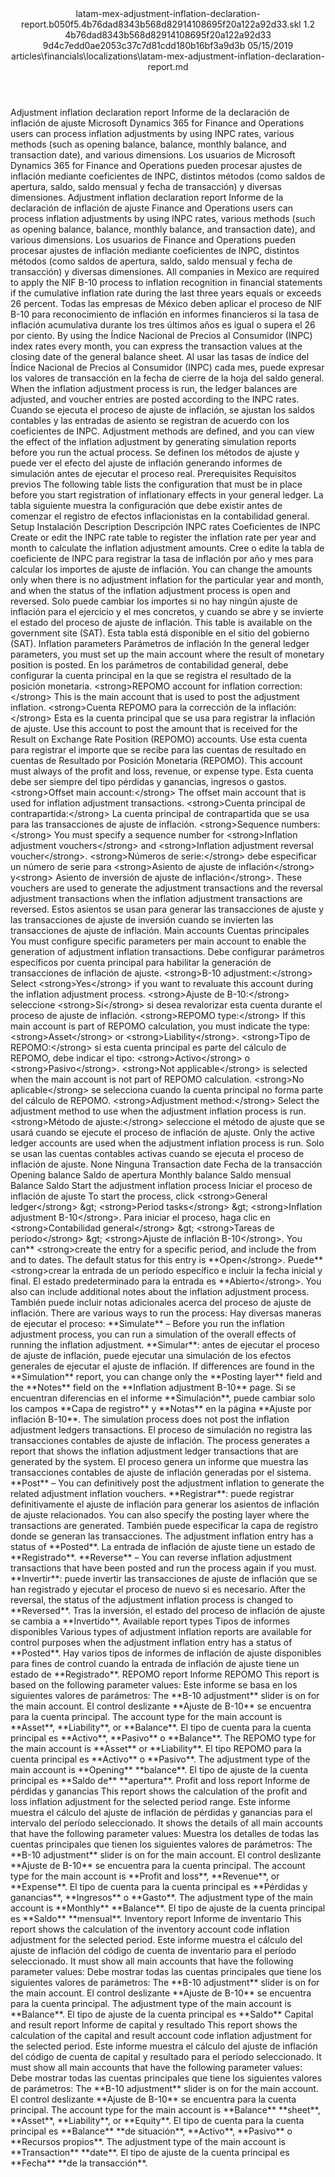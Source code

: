 <?xml version="1.0" encoding="UTF-8"?>
<xliff xmlns:logoport="urn:logoport:xliffeditor:xliff-extras:1.0" xmlns:tilt="urn:logoport:xliffeditor:tilt-non-translatables:1.0" xmlns:xsi="http://www.w3.org/2001/XMLSchema-instance" xmlns="urn:oasis:names:tc:xliff:document:1.2" xmlns:xliffext="urn:microsoft:content:schema:xliffextensions" version="1.2" xsi:schemaLocation="urn:oasis:names:tc:xliff:document:1.2 xliff-core-1.2-transitional.xsd">
  <file datatype="xml" source-language="en-US" original="latam-mex-adjustment-inflation-declaration-report.md" target-language="es-ES">
    <header>
      <tool tool-company="Microsoft" tool-version="1.0-7889195" tool-name="mdxliff" tool-id="mdxliff"/>
      <xliffext:skl_file_name>latam-mex-adjustment-inflation-declaration-report.b050f5.4b76dad8343b568d82914108695f20a122a92d33.skl</xliffext:skl_file_name>
      <xliffext:version>1.2</xliffext:version>
      <xliffext:ms.openlocfilehash>4b76dad8343b568d82914108695f20a122a92d33</xliffext:ms.openlocfilehash>
      <xliffext:ms.sourcegitcommit>9d4c7edd0ae2053c37c7d81cdd180b16bf3a9d3b</xliffext:ms.sourcegitcommit>
      <xliffext:ms.lasthandoff>05/15/2019</xliffext:ms.lasthandoff>
      <xliffext:ms.openlocfilepath>articles\financials\localizations\latam-mex-adjustment-inflation-declaration-report.md</xliffext:ms.openlocfilepath>
    </header>
    <body>
      <group extype="content" id="content">
        <trans-unit xml:space="preserve" translate="yes" id="101" restype="x-metadata">
          <source>Adjustment inflation declaration report</source>
        <target logoport:matchpercent="101" state="translated" state-qualifier="leveraged-tm">Informe de la declaración de inflación de ajuste</target></trans-unit>
        <trans-unit xml:space="preserve" translate="yes" id="102" restype="x-metadata">
          <source>Microsoft Dynamics 365 for Finance and Operations users can process inflation adjustments by using INPC rates, various methods (such as opening balance, balance, monthly balance, and transaction date), and various dimensions.</source>
        <target logoport:matchpercent="101" state="translated" state-qualifier="leveraged-tm">Los usuarios de Microsoft Dynamics 365 for Finance and Operations pueden procesar ajustes de inflación mediante coeficientes de INPC, distintos métodos (como saldos de apertura, saldo, saldo mensual y fecha de transacción) y diversas dimensiones.</target></trans-unit>
        <trans-unit xml:space="preserve" translate="yes" id="103">
          <source>Adjustment inflation declaration report</source>
        <target logoport:matchpercent="101" state="translated" state-qualifier="leveraged-tm">Informe de la declaración de inflación de ajuste</target></trans-unit>
        <trans-unit xml:space="preserve" translate="yes" id="104">
          <source>Finance and Operations users can process inflation adjustments by using INPC rates, various methods (such as opening balance, balance, monthly balance, and transaction date), and various dimensions.</source>
        <target logoport:matchpercent="101" state="translated" state-qualifier="leveraged-tm">Los usuarios de Finance and Operations pueden procesar ajustes de inflación mediante coeficientes de INPC, distintos métodos (como saldos de apertura, saldo, saldo mensual y fecha de transacción) y diversas dimensiones.</target></trans-unit>
        <trans-unit xml:space="preserve" translate="yes" id="105">
          <source>All companies in Mexico are required to apply the NIF B-10 process to inflation recognition in financial statements if the cumulative inflation rate during the last three years equals or exceeds 26 percent.</source>
        <target logoport:matchpercent="101" state="translated" state-qualifier="leveraged-tm">Todas las empresas de México deben aplicar el proceso de NIF B-10 para reconocimiento de inflación en informes financieros si la tasa de inflación acumulativa durante los tres últimos años es igual o supera el 26 por ciento.</target></trans-unit>
        <trans-unit xml:space="preserve" translate="yes" id="106">
          <source>By using the Índice Nacional de Precios al Consumidor (INPC) index rates every month, you can express the transaction values at the closing date of the general balance sheet.</source>
        <target logoport:matchpercent="101" state="translated" state-qualifier="leveraged-tm">Al usar las tasas de índice del Índice Nacional de Precios al Consumidor (INPC) cada mes, puede expresar los valores de transacción en la fecha de cierre de la hoja del saldo general.</target></trans-unit>
        <trans-unit xml:space="preserve" translate="yes" id="107">
          <source>When the inflation adjustment process is run, the ledger balances are adjusted, and voucher entries are posted according to the INPC rates.</source>
        <target logoport:matchpercent="101" state="translated" state-qualifier="leveraged-tm">Cuando se ejecuta el proceso de ajuste de inflación, se ajustan los saldos contables y las entradas de asiento se registran de acuerdo con los coeficientes de INPC.</target></trans-unit>
        <trans-unit xml:space="preserve" translate="yes" id="108">
          <source>Adjustment methods are defined, and you can view the effect of the inflation adjustment by generating simulation reports before you run the actual process.</source>
        <target logoport:matchpercent="101" state="translated" state-qualifier="leveraged-tm">Se definen los métodos de ajuste y puede ver el efecto del ajuste de inflación generando informes de simulación antes de ejecutar el proceso real.</target></trans-unit>
        <trans-unit xml:space="preserve" translate="yes" id="109">
          <source>Prerequisites</source>
        <target logoport:matchpercent="101" state="translated" state-qualifier="leveraged-tm">Requisitos previos</target></trans-unit>
        <trans-unit xml:space="preserve" translate="yes" id="110">
          <source>The following table lists the configuration that must be in place before you start registration of inflationary effects in your general ledger.</source>
        <target logoport:matchpercent="101" state="translated" state-qualifier="leveraged-tm">La tabla siguiente muestra la configuración que debe existir antes de comenzar el registro de efectos inflacionistas en la contabilidad general.</target></trans-unit>
        <trans-unit xml:space="preserve" translate="yes" id="111">
          <source>Setup</source>
        <target logoport:matchpercent="101" state="translated" state-qualifier="leveraged-tm">Instalación</target></trans-unit>
        <trans-unit xml:space="preserve" translate="yes" id="112">
          <source>Description</source>
        <target logoport:matchpercent="101" state="translated" state-qualifier="leveraged-tm">Descripción</target></trans-unit>
        <trans-unit xml:space="preserve" translate="yes" id="113">
          <source>INPC rates</source>
        <target logoport:matchpercent="101" state="translated" state-qualifier="leveraged-tm">Coeficientes de INPC</target></trans-unit>
        <trans-unit xml:space="preserve" translate="yes" id="114">
          <source>Create or edit the INPC rate table to register the inflation rate per year and month to calculate the inflation adjustment amounts.</source>
        <target logoport:matchpercent="101" state="translated" state-qualifier="leveraged-tm">Cree o edite la tabla de coeficiente de INPC para registrar la tasa de inflación por año y mes para calcular los importes de ajuste de inflación.</target></trans-unit>
        <trans-unit xml:space="preserve" translate="yes" id="115">
          <source>You can change the amounts only when there is no adjustment inflation for the particular year and month, and when the status of the inflation adjustment process is open and reversed.</source>
        <target logoport:matchpercent="101" state="translated" state-qualifier="leveraged-tm">Solo puede cambiar los importes si no hay ningún ajuste de inflación para el ejercicio y el mes concretos, y cuando se abre y se invierte el estado del proceso de ajuste de inflación.</target></trans-unit>
        <trans-unit xml:space="preserve" translate="yes" id="116">
          <source>This table is available on the government site (SAT).</source>
        <target logoport:matchpercent="101" state="translated" state-qualifier="leveraged-tm">Esta tabla está disponible en el sitio del gobierno (SAT).</target></trans-unit>
        <trans-unit xml:space="preserve" translate="yes" id="117">
          <source>Inflation parameters</source>
        <target logoport:matchpercent="101" state="translated" state-qualifier="leveraged-tm">Parámetros de inflación</target></trans-unit>
        <trans-unit xml:space="preserve" translate="yes" id="118">
          <source>In the general ledger parameters, you must set up the main account where the result of monetary position is posted.</source>
        <target logoport:matchpercent="101" state="translated" state-qualifier="leveraged-tm">En los parámetros de contabilidad general, debe configurar la cuenta principal en la que se registra el resultado de la posición monetaria.</target></trans-unit>
        <trans-unit xml:space="preserve" translate="yes" id="119">
          <source><bpt id="p1">&lt;strong&gt;</bpt>REPOMO account for inflation correction:<ept id="p1">&lt;/strong&gt;</ept> This is the main account that is used to post the adjustment inflation.</source>
        <target logoport:matchpercent="101" state="translated" state-qualifier="leveraged-tm"><bpt id="p1">&lt;strong&gt;</bpt>Cuenta REPOMO para la corrección de la inflación:<ept id="p1">&lt;/strong&gt;</ept> Esta es la cuenta principal que se usa para registrar la inflación de ajuste.</target></trans-unit>
        <trans-unit xml:space="preserve" translate="yes" id="120">
          <source>Use this account to post the amount that is received for the Result on Exchange Rate Position (REPOMO) accounts.</source>
        <target logoport:matchpercent="101" state="translated" state-qualifier="leveraged-tm">Use esta cuenta para registrar el importe que se recibe para las cuentas de resultado en cuentas de Resultado por Posición Monetaria (REPOMO).</target></trans-unit>
        <trans-unit xml:space="preserve" translate="yes" id="121">
          <source>This account must always of the profit and loss, revenue, or expense type.</source>
        <target logoport:matchpercent="101" state="translated" state-qualifier="leveraged-tm">Esta cuenta debe ser siempre del tipo pérdidas y ganancias, ingresos o gastos.</target></trans-unit>
        <trans-unit xml:space="preserve" translate="yes" id="122">
          <source><bpt id="p1">&lt;strong&gt;</bpt>Offset main account:<ept id="p1">&lt;/strong&gt;</ept> The offset main account that is used for inflation adjustment transactions.</source>
        <target logoport:matchpercent="101" state="translated" state-qualifier="leveraged-tm"><bpt id="p1">&lt;strong&gt;</bpt>Cuenta principal de contrapartida:<ept id="p1">&lt;/strong&gt;</ept> La cuenta principal de contrapartida que se usa para las transacciones de ajuste de inflación.</target></trans-unit>
        <trans-unit xml:space="preserve" translate="yes" id="123">
          <source><bpt id="p1">&lt;strong&gt;</bpt>Sequence numbers:<ept id="p1">&lt;/strong&gt;</ept> You must specify a sequence number for <bpt id="p2">&lt;strong&gt;</bpt>Inflation adjustment vouchers<ept id="p2">&lt;/strong&gt;</ept> and <bpt id="p3">&lt;strong&gt;</bpt>Inflation adjustment reversal voucher<ept id="p3">&lt;/strong&gt;</ept>.</source>
        <target logoport:matchpercent="101" state="translated" state-qualifier="leveraged-tm"><bpt id="p1">&lt;strong&gt;</bpt>Números de serie:<ept id="p1">&lt;/strong&gt;</ept> debe especificar un número de serie para <bpt id="p2">&lt;strong&gt;</bpt>Asiento de ajuste de inflación<ept id="p2">&lt;/strong&gt;</ept> y<bpt id="p3">&lt;strong&gt;</bpt> Asiento de inversión de ajuste de inflación<ept id="p3">&lt;/strong&gt;</ept>.</target></trans-unit>
        <trans-unit xml:space="preserve" translate="yes" id="124">
          <source>These vouchers are used to generate the adjustment transactions and the reversal adjustment transactions when the inflation adjustment transactions are reversed.</source>
        <target logoport:matchpercent="101" state="translated" state-qualifier="leveraged-tm">Estos asientos se usan para generar las transacciones de ajuste y las transacciones de ajuste de inversión cuando se invierten las transacciones de ajuste de inflación.</target></trans-unit>
        <trans-unit xml:space="preserve" translate="yes" id="125">
          <source>Main accounts</source>
        <target logoport:matchpercent="101" state="translated" state-qualifier="leveraged-tm">Cuentas principales</target></trans-unit>
        <trans-unit xml:space="preserve" translate="yes" id="126">
          <source>You must configure specific parameters per main account to enable the generation of adjustment inflation transactions.</source>
        <target logoport:matchpercent="101" state="translated" state-qualifier="leveraged-tm">Debe configurar parámetros específicos por cuenta principal para habilitar la generación de transacciones de inflación de ajuste.</target></trans-unit>
        <trans-unit xml:space="preserve" translate="yes" id="127">
          <source><bpt id="p1">&lt;strong&gt;</bpt>B-10 adjustment:<ept id="p1">&lt;/strong&gt;</ept> Select <bpt id="p2">&lt;strong&gt;</bpt>Yes<ept id="p2">&lt;/strong&gt;</ept> if you want to revaluate this account during the inflation adjustment process.</source>
        <target logoport:matchpercent="101" state="translated" state-qualifier="leveraged-tm"><bpt id="p1">&lt;strong&gt;</bpt>Ajuste de B-10:<ept id="p1">&lt;/strong&gt;</ept> seleccione <bpt id="p2">&lt;strong&gt;</bpt>Sí<ept id="p2">&lt;/strong&gt;</ept> si desea revalorizar esta cuenta durante el proceso de ajuste de inflación.</target></trans-unit>
        <trans-unit xml:space="preserve" translate="yes" id="128">
          <source><bpt id="p1">&lt;strong&gt;</bpt>REPOMO type:<ept id="p1">&lt;/strong&gt;</ept> If this main account is part of REPOMO calculation, you must indicate the type: <bpt id="p2">&lt;strong&gt;</bpt>Asset<ept id="p2">&lt;/strong&gt;</ept> or <bpt id="p3">&lt;strong&gt;</bpt>Liability<ept id="p3">&lt;/strong&gt;</ept>.</source>
        <target logoport:matchpercent="101" state="translated" state-qualifier="leveraged-tm"><bpt id="p1">&lt;strong&gt;</bpt>Tipo de REPOMO:<ept id="p1">&lt;/strong&gt;</ept> si esta cuenta principal es parte del cálculo de REPOMO, debe indicar el tipo: <bpt id="p2">&lt;strong&gt;</bpt>Activo<ept id="p2">&lt;/strong&gt;</ept> o <bpt id="p3">&lt;strong&gt;</bpt>Pasivo<ept id="p3">&lt;/strong&gt;</ept>.</target></trans-unit>
        <trans-unit xml:space="preserve" translate="yes" id="129">
          <source><bpt id="p1">&lt;strong&gt;</bpt>Not applicable<ept id="p1">&lt;/strong&gt;</ept> is selected when the main account is not part of REPOMO calculation.</source>
        <target logoport:matchpercent="101" state="translated" state-qualifier="leveraged-tm"><bpt id="p1">&lt;strong&gt;</bpt>No aplicable<ept id="p1">&lt;/strong&gt;</ept> se selecciona cuando la cuenta principal no forma parte del cálculo de REPOMO.</target></trans-unit>
        <trans-unit xml:space="preserve" translate="yes" id="130">
          <source><bpt id="p1">&lt;strong&gt;</bpt>Adjustment method:<ept id="p1">&lt;/strong&gt;</ept> Select the adjustment method to use when the adjustment inflation process is run.</source>
        <target logoport:matchpercent="101" state="translated" state-qualifier="leveraged-tm"><bpt id="p1">&lt;strong&gt;</bpt>Método de ajuste:<ept id="p1">&lt;/strong&gt;</ept> seleccione el método de ajuste que se usará cuando se ejecute el proceso de inflación de ajuste.</target></trans-unit>
        <trans-unit xml:space="preserve" translate="yes" id="131">
          <source>Only the active ledger accounts are used when the adjustment inflation process is run.</source>
        <target logoport:matchpercent="101" state="translated" state-qualifier="leveraged-tm">Solo se usan las cuentas contables activas cuando se ejecuta el proceso de inflación de ajuste.</target></trans-unit>
        <trans-unit xml:space="preserve" translate="yes" id="132">
          <source>None</source>
        <target logoport:matchpercent="101" state="translated" state-qualifier="leveraged-tm">Ninguna</target></trans-unit>
        <trans-unit xml:space="preserve" translate="yes" id="133">
          <source>Transaction date</source>
        <target logoport:matchpercent="101" state="translated" state-qualifier="leveraged-tm">Fecha de la transacción</target></trans-unit>
        <trans-unit xml:space="preserve" translate="yes" id="134">
          <source>Opening balance</source>
        <target logoport:matchpercent="101" state="translated" state-qualifier="leveraged-tm">Saldo de apertura</target></trans-unit>
        <trans-unit xml:space="preserve" translate="yes" id="135">
          <source>Monthly balance</source>
        <target logoport:matchpercent="101" state="translated" state-qualifier="leveraged-tm">Saldo mensual</target></trans-unit>
        <trans-unit xml:space="preserve" translate="yes" id="136">
          <source>Balance</source>
        <target logoport:matchpercent="101" state="translated" state-qualifier="leveraged-tm">Saldo</target></trans-unit>
        <trans-unit xml:space="preserve" translate="yes" id="137">
          <source>Start the adjustment inflation process</source>
        <target logoport:matchpercent="101" state="translated" state-qualifier="leveraged-tm">Iniciar el proceso de inflación de ajuste</target></trans-unit>
        <trans-unit xml:space="preserve" translate="yes" id="138">
          <source>To start the process, click <bpt id="p1">&lt;strong&gt;</bpt>General ledger<ept id="p1">&lt;/strong&gt;</ept> <ph id="ph1">&amp;gt;</ph> <bpt id="p2">&lt;strong&gt;</bpt>Period tasks<ept id="p2">&lt;/strong&gt;</ept> <ph id="ph2">&amp;gt;</ph> <bpt id="p3">&lt;strong&gt;</bpt>Inflation adjustment B-10<ept id="p3">&lt;/strong&gt;</ept>.</source>
        <target logoport:matchpercent="101" state="translated" state-qualifier="leveraged-tm">Para iniciar el proceso, haga clic en <bpt id="p1">&lt;strong&gt;</bpt>Contabilidad general<ept id="p1">&lt;/strong&gt;</ept> <ph id="ph1">&amp;gt;</ph> <bpt id="p2">&lt;strong&gt;</bpt>Tareas de período<ept id="p2">&lt;/strong&gt;</ept> <ph id="ph2">&amp;gt;</ph> <bpt id="p3">&lt;strong&gt;</bpt>Ajuste de inflación B-10<ept id="p3">&lt;/strong&gt;</ept>.</target></trans-unit>
        <trans-unit xml:space="preserve" translate="yes" id="139">
          <source>You can** <bpt id="p1">&lt;strong&gt;</bpt>create the entry for a specific period, and include the from and to dates. The default status for this entry is **Open<ept id="p1">&lt;/strong&gt;</ept>.</source>
        <target logoport:matchpercent="101" state="translated" state-qualifier="leveraged-tm">Puede** <bpt id="p1">&lt;strong&gt;</bpt>crear la entrada de un período específico e incluir la fecha inicial y final. El estado predeterminado para la entrada es **Abierto<ept id="p1">&lt;/strong&gt;</ept>.</target></trans-unit>
        <trans-unit xml:space="preserve" translate="yes" id="140">
          <source>You also can include additional notes about the inflation adjustment process.</source>
        <target logoport:matchpercent="101" state="translated" state-qualifier="leveraged-tm">También puede incluir notas adicionales acerca del proceso de ajuste de inflación.</target></trans-unit>
        <trans-unit xml:space="preserve" translate="yes" id="141">
          <source>There are various ways to run the process:</source>
        <target logoport:matchpercent="101" state="translated" state-qualifier="leveraged-tm">Hay diversas maneras de ejecutar el proceso:</target></trans-unit>
        <trans-unit xml:space="preserve" translate="yes" id="142">
          <source><bpt id="p1">**</bpt>Simulate<ept id="p1">**</ept> – Before you run the inflation adjustment process, you can run a simulation of the overall effects of running the inflation adjustment.</source>
        <target logoport:matchpercent="101" state="translated" state-qualifier="leveraged-tm"><bpt id="p1">**</bpt>Simular<ept id="p1">**</ept>: antes de ejecutar el proceso de ajuste de inflación, puede ejecutar una simulación de los efectos generales de ejecutar el ajuste de inflación.</target></trans-unit>
        <trans-unit xml:space="preserve" translate="yes" id="143">
          <source>If differences are found in the <bpt id="p1">**</bpt>Simulation<ept id="p1">**</ept> report, you can change only the <bpt id="p2">**</bpt>Posting layer<ept id="p2">**</ept> field and the <bpt id="p3">**</bpt>Notes<ept id="p3">**</ept> field on the <bpt id="p4">**</bpt>Inflation adjustment B-10<ept id="p4">**</ept> page.</source>
        <target logoport:matchpercent="101" state="translated" state-qualifier="leveraged-tm">Si se encuentran diferencias en el informe <bpt id="p1">**</bpt>Simulación<ept id="p1">**</ept>, puede cambiar solo los campos <bpt id="p2">**</bpt>Capa de registro<ept id="p2">**</ept> y <bpt id="p3">**</bpt>Notas<ept id="p3">**</ept> en la página <bpt id="p4">**</bpt>Ajuste por inflación B-10<ept id="p4">**</ept>.</target></trans-unit>
        <trans-unit xml:space="preserve" translate="yes" id="144">
          <source>The simulation process does not post the inflation adjustment ledgers transactions.</source>
        <target logoport:matchpercent="101" state="translated" state-qualifier="leveraged-tm">El proceso de simulación no registra las transacciones contables de ajuste de inflación.</target></trans-unit>
        <trans-unit xml:space="preserve" translate="yes" id="145">
          <source>The process generates a report that shows the inflation adjustment ledger transactions that are generated by the system.</source>
        <target logoport:matchpercent="101" state="translated" state-qualifier="leveraged-tm">El proceso genera un informe que muestra las transacciones contables de ajuste de inflación generadas por el sistema.</target></trans-unit>
        <trans-unit xml:space="preserve" translate="yes" id="146">
          <source><bpt id="p1">**</bpt>Post<ept id="p1">**</ept>  – You can definitively post the adjustment inflation to generate the related adjustment inflation vouchers.</source>
        <target logoport:matchpercent="101" state="translated" state-qualifier="leveraged-tm"><bpt id="p1">**</bpt>Registrar<ept id="p1">**</ept>: puede registrar definitivamente el ajuste de inflación para generar los asientos de inflación de ajuste relacionados.</target></trans-unit>
        <trans-unit xml:space="preserve" translate="yes" id="147">
          <source>You can also specify the posting layer where the transactions are generated.</source>
        <target logoport:matchpercent="101" state="translated" state-qualifier="leveraged-tm">También puede especificar la capa de registro donde se generan las transacciones.</target></trans-unit>
        <trans-unit xml:space="preserve" translate="yes" id="148">
          <source>The adjustment inflation entry has a status of <bpt id="p1">**</bpt>Posted<ept id="p1">**</ept>.</source>
        <target logoport:matchpercent="101" state="translated" state-qualifier="leveraged-tm">La entrada de inflación de ajuste tiene un estado de <bpt id="p1">**</bpt>Registrado<ept id="p1">**</ept>.</target></trans-unit>
        <trans-unit xml:space="preserve" translate="yes" id="149">
          <source><bpt id="p1">**</bpt>Reverse<ept id="p1">**</ept> – You can reverse inflation adjustment transactions that have been posted and run the process again if you must.</source>
        <target logoport:matchpercent="101" state="translated" state-qualifier="leveraged-tm"><bpt id="p1">**</bpt>Invertir<ept id="p1">**</ept>: puede invertir las transacciones de ajuste de inflación que se han registrado y ejecutar el proceso de nuevo si es necesario.</target></trans-unit>
        <trans-unit xml:space="preserve" translate="yes" id="150">
          <source>After the reversal, the status of the adjustment inflation process is changed to <bpt id="p1">**</bpt>Reversed<ept id="p1">**</ept>.</source>
        <target logoport:matchpercent="101" state="translated" state-qualifier="leveraged-tm">Tras la inversión, el estado del proceso de inflación de ajuste se cambia a <bpt id="p1">**</bpt>Invertido<ept id="p1">**</ept>.</target></trans-unit>
        <trans-unit xml:space="preserve" translate="yes" id="151">
          <source>Available report types</source>
        <target logoport:matchpercent="101" state="translated" state-qualifier="leveraged-tm">Tipos de informes disponibles</target></trans-unit>
        <trans-unit xml:space="preserve" translate="yes" id="152">
          <source>Various types of adjustment inflation reports are available for control purposes when the adjustment inflation entry has a status of <bpt id="p1">**</bpt>Posted<ept id="p1">**</ept>.</source>
        <target logoport:matchpercent="101" state="translated" state-qualifier="leveraged-tm">Hay varios tipos de informes de inflación de ajuste disponibles para fines de control cuando la entrada de inflación de ajuste tiene un estado de <bpt id="p1">**</bpt>Registrado<ept id="p1">**</ept>.</target></trans-unit>
        <trans-unit xml:space="preserve" translate="yes" id="153">
          <source>REPOMO report</source>
        <target logoport:matchpercent="101" state="translated" state-qualifier="leveraged-tm">Informe REPOMO</target></trans-unit>
        <trans-unit xml:space="preserve" translate="yes" id="154">
          <source>This report is based on the following parameter values:</source>
        <target logoport:matchpercent="101" state="translated" state-qualifier="leveraged-tm">Este informe se basa en los siguientes valores de parámetros:</target></trans-unit>
        <trans-unit xml:space="preserve" translate="yes" id="155">
          <source>The <bpt id="p1">**</bpt>B-10 adjustment<ept id="p1">**</ept> slider is on for the main account.</source>
        <target logoport:matchpercent="101" state="translated" state-qualifier="leveraged-tm">El control deslizante <bpt id="p1">**</bpt>Ajuste de B-10<ept id="p1">**</ept> se encuentra para la cuenta principal.</target></trans-unit>
        <trans-unit xml:space="preserve" translate="yes" id="156">
          <source>The account type for the main account is <bpt id="p1">**</bpt>Asset<ept id="p1">**</ept>, <bpt id="p2">**</bpt>Liability<ept id="p2">**</ept>, or <bpt id="p3">**</bpt>Balance<ept id="p3">**</ept>.</source>
        <target logoport:matchpercent="101" state="translated" state-qualifier="leveraged-tm">El tipo de cuenta para la cuenta principal es <bpt id="p1">**</bpt>Activo<ept id="p1">**</ept>, <bpt id="p2">**</bpt>Pasivo<ept id="p2">**</ept> o <bpt id="p3">**</bpt>Balance<ept id="p3">**</ept>.</target></trans-unit>
        <trans-unit xml:space="preserve" translate="yes" id="157">
          <source>The REPOMO type for the main account is <bpt id="p1">**</bpt>Asset<ept id="p1">**</ept> or <bpt id="p2">**</bpt>Liability<ept id="p2">**</ept>.</source>
        <target logoport:matchpercent="101" state="translated" state-qualifier="leveraged-tm">El tipo REPOMO para la cuenta principal es <bpt id="p1">**</bpt>Activo<ept id="p1">**</ept> o <bpt id="p2">**</bpt>Pasivo<ept id="p2">**</ept>.</target></trans-unit>
        <trans-unit xml:space="preserve" translate="yes" id="158">
          <source>The adjustment type of the main account is <bpt id="p1">**</bpt>Opening<ept id="p1">**</ept> <bpt id="p2">**</bpt>balance<ept id="p2">**</ept>.</source>
        <target logoport:matchpercent="101" state="translated" state-qualifier="leveraged-tm">El tipo de ajuste de la cuenta principal es <bpt id="p1">**</bpt>Saldo de<ept id="p1">**</ept> <bpt id="p2">**</bpt>apertura<ept id="p2">**</ept>.</target></trans-unit>
        <trans-unit xml:space="preserve" translate="yes" id="159">
          <source>Profit and loss report</source>
        <target logoport:matchpercent="101" state="translated" state-qualifier="leveraged-tm">Informe de pérdidas y ganancias</target></trans-unit>
        <trans-unit xml:space="preserve" translate="yes" id="160">
          <source>This report shows the calculation of the profit and loss inflation adjustment for the selected period range.</source>
        <target logoport:matchpercent="101" state="translated" state-qualifier="leveraged-tm">Este informe muestra el cálculo del ajuste de inflación de pérdidas y ganancias para el intervalo del período seleccionado.</target></trans-unit>
        <trans-unit xml:space="preserve" translate="yes" id="161">
          <source>It shows the details of all main accounts that have the following parameter values:</source>
        <target logoport:matchpercent="101" state="translated" state-qualifier="leveraged-tm">Muestra los detalles de todas las cuentas principales que tienen los siguientes valores de parámetros:</target></trans-unit>
        <trans-unit xml:space="preserve" translate="yes" id="162">
          <source>The <bpt id="p1">**</bpt>B-10 adjustment<ept id="p1">**</ept> slider is on for the main account.</source>
        <target logoport:matchpercent="101" state="translated" state-qualifier="leveraged-tm">El control deslizante <bpt id="p1">**</bpt>Ajuste de B-10<ept id="p1">**</ept> se encuentra para la cuenta principal.</target></trans-unit>
        <trans-unit xml:space="preserve" translate="yes" id="163">
          <source>The account type for the main account is <bpt id="p1">**</bpt>Profit and loss<ept id="p1">**</ept>, <bpt id="p2">**</bpt>Revenue<ept id="p2">**</ept>, or <bpt id="p3">**</bpt>Expense<ept id="p3">**</ept>.</source>
        <target logoport:matchpercent="101" state="translated" state-qualifier="leveraged-tm">El tipo de cuenta para la cuenta principal es <bpt id="p1">**</bpt>Pérdidas y ganancias<ept id="p1">**</ept>, <bpt id="p2">**</bpt>Ingresos<ept id="p2">**</ept> o <bpt id="p3">**</bpt>Gasto<ept id="p3">**</ept>.</target></trans-unit>
        <trans-unit xml:space="preserve" translate="yes" id="164">
          <source>The adjustment type of the main account is <bpt id="p1">**</bpt>Monthly<ept id="p1">**</ept> <bpt id="p2">**</bpt>Balance<ept id="p2">**</ept>.</source>
        <target logoport:matchpercent="101" state="translated" state-qualifier="leveraged-tm">El tipo de ajuste de la cuenta principal es <bpt id="p1">**</bpt>Saldo<ept id="p1">**</ept> <bpt id="p2">**</bpt>mensual<ept id="p2">**</ept>.</target></trans-unit>
        <trans-unit xml:space="preserve" translate="yes" id="165">
          <source>Inventory report</source>
        <target logoport:matchpercent="101" state="translated" state-qualifier="leveraged-tm">Informe de inventario</target></trans-unit>
        <trans-unit xml:space="preserve" translate="yes" id="166">
          <source>This report shows the calculation of the inventory account code inflation adjustment for the selected period.</source>
        <target logoport:matchpercent="101" state="translated" state-qualifier="leveraged-tm">Este informe muestra el cálculo del ajuste de inflación del código de cuenta de inventario para el período seleccionado.</target></trans-unit>
        <trans-unit xml:space="preserve" translate="yes" id="167">
          <source>It must show all main accounts that have the following parameter values:</source>
        <target logoport:matchpercent="101" state="translated" state-qualifier="leveraged-tm">Debe mostrar todas las cuentas principales que tiene los siguientes valores de parámetros:</target></trans-unit>
        <trans-unit xml:space="preserve" translate="yes" id="168">
          <source>The <bpt id="p1">**</bpt>B-10 adjustment<ept id="p1">**</ept> slider is on for the main account.</source>
        <target logoport:matchpercent="101" state="translated" state-qualifier="leveraged-tm">El control deslizante <bpt id="p1">**</bpt>Ajuste de B-10<ept id="p1">**</ept> se encuentra para la cuenta principal.</target></trans-unit>
        <trans-unit xml:space="preserve" translate="yes" id="169">
          <source>The adjustment type of the main account is <bpt id="p1">**</bpt>Balance<ept id="p1">**</ept>.</source>
        <target logoport:matchpercent="101" state="translated" state-qualifier="leveraged-tm">El tipo de ajuste de la cuenta principal es <bpt id="p1">**</bpt>Saldo<ept id="p1">**</ept></target></trans-unit>
        <trans-unit xml:space="preserve" translate="yes" id="170">
          <source>Capital and result report</source>
        <target logoport:matchpercent="101" state="translated" state-qualifier="leveraged-tm">Informe de capital y resultado</target></trans-unit>
        <trans-unit xml:space="preserve" translate="yes" id="171">
          <source>This report shows the calculation of the capital and result account code inflation adjustment for the selected period.</source>
        <target logoport:matchpercent="101" state="translated" state-qualifier="leveraged-tm">Este informe muestra el cálculo del ajuste de inflación del código de cuenta de capital y resultado para el período seleccionado.</target></trans-unit>
        <trans-unit xml:space="preserve" translate="yes" id="172">
          <source>It must show all main accounts that have the following parameter values:</source>
        <target logoport:matchpercent="101" state="translated" state-qualifier="leveraged-tm">Debe mostrar todas las cuentas principales que tiene los siguientes valores de parámetros:</target></trans-unit>
        <trans-unit xml:space="preserve" translate="yes" id="173">
          <source>The <bpt id="p1">**</bpt>B-10 adjustment<ept id="p1">**</ept> slider is on for the main account.</source>
        <target logoport:matchpercent="101" state="translated" state-qualifier="leveraged-tm">El control deslizante <bpt id="p1">**</bpt>Ajuste de B-10<ept id="p1">**</ept> se encuentra para la cuenta principal.</target></trans-unit>
        <trans-unit xml:space="preserve" translate="yes" id="174">
          <source>The account type for the main account is <bpt id="p1">**</bpt>Balance<ept id="p1">**</ept> <bpt id="p2">**</bpt>sheet<ept id="p2">**</ept>, <bpt id="p3">**</bpt>Asset<ept id="p3">**</ept>, <bpt id="p4">**</bpt>Liability<ept id="p4">**</ept>, or <bpt id="p5">**</bpt>Equity<ept id="p5">**</ept>.</source>
        <target logoport:matchpercent="101" state="translated" state-qualifier="leveraged-tm">El tipo de cuenta para la cuenta principal es <bpt id="p1">**</bpt>Balance<ept id="p1">**</ept> <bpt id="p2">**</bpt>de situación<ept id="p2">**</ept>, <bpt id="p3">**</bpt>Activo<ept id="p3">**</ept>, <bpt id="p4">**</bpt>Pasivo<ept id="p4">**</ept> o <bpt id="p5">**</bpt>Recursos propios<ept id="p5">**</ept>.</target></trans-unit>
        <trans-unit xml:space="preserve" translate="yes" id="175">
          <source>The adjustment type of the main account is <bpt id="p1">**</bpt>Transaction<ept id="p1">**</ept> <bpt id="p2">**</bpt>date<ept id="p2">**</ept>.</source>
        <target logoport:matchpercent="101" state="translated" state-qualifier="leveraged-tm">El tipo de ajuste de la cuenta principal es <bpt id="p1">**</bpt>Fecha<ept id="p1">**</ept> <bpt id="p2">**</bpt>de la transacción<ept id="p2">**</ept>.</target></trans-unit>
      </group>
    </body>
  </file>
</xliff>